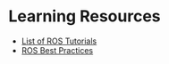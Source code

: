 # Learning Resources

- [List of ROS Tutorials][ROSTutorials]
- [ROS Best Practices][RBP]

[ROSTutorials]: https://robocademy.com/2020/04/28/top-free-tutorials-to-learn-ros-robot-operating-system/
[RBP]: https://github.com/leggedrobotics/ros_best_practices/wiki
